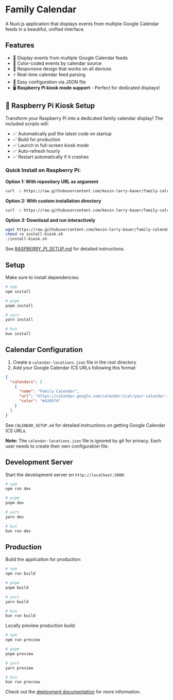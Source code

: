 # Family Calendar

A Nuxt.js application that displays events from multiple Google Calendar feeds in a beautiful, unified interface.

## Features

- 📅 Display events from multiple Google Calendar feeds
- 🎨 Color-coded events by calendar source
- 📱 Responsive design that works on all devices
- ⚡ Real-time calendar feed parsing
- 🔧 Easy configuration via JSON file
- 🖥️ **Raspberry Pi kiosk mode support** - Perfect for dedicated displays!

## 🍓 Raspberry Pi Kiosk Setup

Transform your Raspberry Pi into a dedicated family calendar display! The included scripts will:

- ✅ Automatically pull the latest code on startup
- ✅ Build for production
- ✅ Launch in full-screen kiosk mode
- ✅ Auto-refresh hourly
- ✅ Restart automatically if it crashes

### Quick Install on Raspberry Pi:

**Option 1: With repository URL as argument**
```bash
curl -s https://raw.githubusercontent.com/kevin-larry-bauer/family-calendar/main/install-kiosk.sh | bash -s -- https://github.com/your-username/family-calendar.git
```

**Option 2: With custom installation directory**
```bash
curl -s https://raw.githubusercontent.com/kevin-larry-bauer/family-calendar/main/install-kiosk.sh | bash -s -- https://github.com/your-username/family-calendar.git /home/pi/apps
```

**Option 3: Download and run interactively**
```bash
wget https://raw.githubusercontent.com/kevin-larry-bauer/family-calendar/main/install-kiosk.sh
chmod +x install-kiosk.sh
./install-kiosk.sh
```

See [RASPBERRY_PI_SETUP.md](RASPBERRY_PI_SETUP.md) for detailed instructions.

## Setup

Make sure to install dependencies:

```bash
# npm
npm install

# pnpm
pnpm install

# yarn
yarn install

# bun
bun install
```

## Calendar Configuration

1. Create a `calendar-locations.json` file in the root directory
2. Add your Google Calendar ICS URLs following this format:

```json
{
  "calendars": [
    {
      "name": "Family Calendar",
      "url": "https://calendar.google.com/calendar/ical/your-calendar-id@group.calendar.google.com/public/basic.ics",
      "color": "#4285f4"
    }
  ]
}
```

See `CALENDAR_SETUP.md` for detailed instructions on getting Google Calendar ICS URLs.

**Note:** The `calendar-locations.json` file is ignored by git for privacy. Each user needs to create their own configuration file.

## Development Server

Start the development server on `http://localhost:3000`:

```bash
# npm
npm run dev

# pnpm
pnpm dev

# yarn
yarn dev

# bun
bun run dev
```

## Production

Build the application for production:

```bash
# npm
npm run build

# pnpm
pnpm build

# yarn
yarn build

# bun
bun run build
```

Locally preview production build:

```bash
# npm
npm run preview

# pnpm
pnpm preview

# yarn
yarn preview

# bun
bun run preview
```

Check out the [deployment documentation](https://nuxt.com/docs/getting-started/deployment) for more information.
